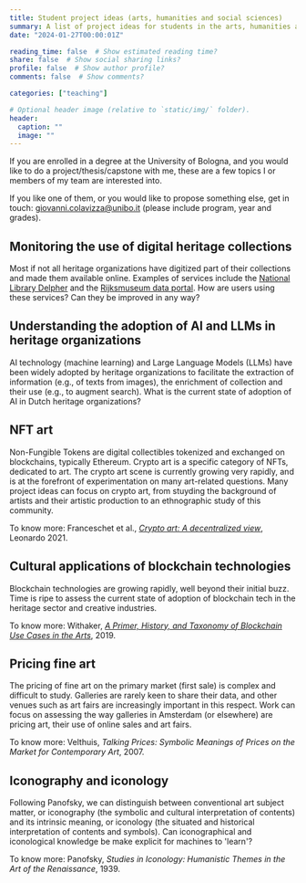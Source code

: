 ```yaml
---
title: Student project ideas (arts, humanities and social sciences)
summary: A list of project ideas for students in the arts, humanities and social sciences.
date: "2024-01-27T00:00:01Z"

reading_time: false  # Show estimated reading time?
share: false  # Show social sharing links?
profile: false  # Show author profile?
comments: false  # Show comments?

categories: ["teaching"]

# Optional header image (relative to `static/img/` folder).
header:
  caption: ""
  image: ""
---
```


If you are enrolled in a degree at the University of Bologna, and you would like to do a project/thesis/capstone with me, these are a few topics I or members of my team are interested into. 

If you like one of them, or you would like to propose something else, get in touch: <giovanni.colavizza@unibo.it> (please include program, year and grades). 

## Monitoring the use of digital heritage collections

Most if not all heritage organizations have digitized part of their collections and made them available online. Examples of services include the [National Library Delpher](https://www.delpher.nl) and the [Rijksmuseum data portal](https://www.rijksmuseum.nl/en/data). How are users using these services? Can they be improved in any way?

## Understanding the adoption of AI and LLMs in heritage organizations

AI technology (machine learning) and Large Language Models (LLMs) have been widely adopted by heritage organizations to facilitate the extraction of information (e.g., of texts from images), the enrichment of collection and their use (e.g., to augment search). What is the current state of adoption of AI in Dutch heritage organizations?

## NFT art

Non-Fungible Tokens are digital collectibles tokenized and exchanged on blockchains, typically Ethereum. Crypto art is a specific category of NFTs, dedicated to art. The crypto art scene is currently growing very rapidly, and is at the forefront of experimentation on many art-related questions. Many project ideas can focus on crypto art, from stuyding the background of artists and their artistic production to an ethnographic study of this community.

To know more: Franceschet et al., *[Crypto art: A decentralized view](https://arxiv.org/abs/1906.03263)*, Leonardo 2021.

## Cultural applications of blockchain technologies

Blockchain technologies are growing rapidly, well beyond their initial buzz. Time is ripe to assess the current state of adoption of blockchain tech in the heritage sector and creative industries.

To know more: Withaker, *[A Primer, History, and Taxonomy of Blockchain Use Cases in the Arts](https://artivate.org/artivate/article/view/94)*, 2019.

## Pricing fine art

The pricing of fine art on the primary market (first sale) is complex and difficult to study. Galleries are rarely keen to share their data, and other venues such as art fairs are increasingly important in this respect. Work can focus on assessing the way galleries in Amsterdam (or elsewhere) are pricing art, their use of online sales and art fairs.

To know more: Velthuis, *Talking Prices: Symbolic Meanings of Prices on the Market for Contemporary Art*, 2007.

## Iconography and iconology

Following Panofsky, we can distinguish between conventional art subject matter, or iconography (the symbolic and cultural interpretation of contents) and its intrinsic meaning, or iconology (the situated and historical interpretation of contents and symbols). Can iconographical and iconological knowledge be make explicit for machines to 'learn'?

To know more: Panofsky, *Studies in Iconology: Humanistic Themes in the Art of the Renaissance*, 1939.






